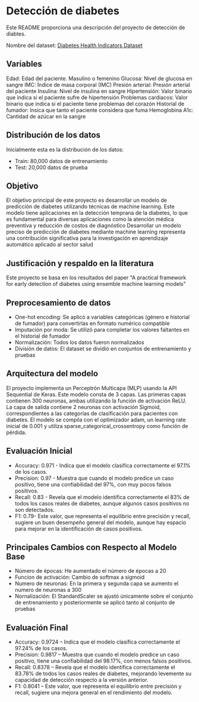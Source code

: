 # Detección de diabetes 

Este README proporciona una descripción del proyecto de detección de diabtes.

Nombre del dataset: [Diabetes Health Indicators Dataset](https://www.kaggle.com/datasets/iammustafatz/diabetes-prediction-dataset)

## Variables
Edad: Edad del paciente.
Masulino o femenino
Glucosa: Nivel de glucosa en sangre
IMC: Índice de masa corporal (IMC)
Presión arterial: Presión arterial del paciente 
Insulina: Nivel de insulina en sangre
Hipertensión: Valor binario que indica si el paciente sufre de hipertensión
Problemas cardiacos: Valor binario que indica si el paciente tiene problemas del corazón
Historial de fumador: Insica que tanto el paciente considera que fuma
Hemoglobina A1c: Cantidad de azúcar en la sangre

## Distribución de los datos

Inicialmente esta es la distribución de los datos:
* Train: 80,000 datos de entrenamiento
* Test: 20,000 datos de prueba


## Objetivo
El objetivo principal de este proyecto es desarrollar un modelo de predicción de diabetes utilizando técnicas de machine learning. Este modelo tiene aplicaciones en la detección temprana de la diabetes, lo que es fundamental para diversas aplicaciones como la atención médica preventiva y reducción de costos de diagnóstico
Desarrollar un modelo preciso de predicción de diabetes mediante machine learning representa una contribución significativa para la investigación en aprendizaje automático aplicado al sector salud

## Justificación y respaldo en la literatura
Este proyecto se basa en los resultados del paper "A practical framework for early detection of diabetes using ensemble machine learning models"

## Preprocesamiento de datos
* One-hot encoding: Se aplicó a variables categóricas (género e historial de fumador) para convertirlas en formato numérico compatible
* Imputación por moda: Se utilizó para completar los valores faltantes en el historial de fumador
* Normalización: Todos los datos fueron normalizados 
* División de datos: El dataset se dividió en conjuntos de entrenamiento y pruebas
  
## Arquitectura del modelo
El proyecto implementa un Perceptrón Multicapa (MLP) usando la API Sequential de Keras. Este modelo consta de 3 capas. Las primeras capas contienen 300 neuronas, ambas utilizando la función de activación ReLU. La capa de salida contiene 2 neuronas con activación Sigmoid, correspondientes a las categorías de clasificación para pacientes con diabetes.
El modelo se compila con el optimizador adam, un learning rate inicial de 0.001 y utiliza sparse_categorical_crossentropy como función de pérdida.

## Evaluación Inicial
* Accuracy: 0.971 - Indica que el modelo clasifica correctamente el 97.1% de los casos.
* Precision: 0.97 - Muestra que cuando el modelo predice un caso positivo, tiene una confiabilidad del 97%, con muy pocos falsos positivos.
* Recall: 0.83 - Revela que el modelo identifica correctamente el 83% de todos los casos reales de diabetes, aunque algunos casos positivos no son detectados.
* F1: 0.79- Este valor, que representa el equilibrio entre precisión y recall, sugiere un buen desempeño general del modelo, aunque hay espacio para mejorar en la identificación de casos positivos.

## Principales Cambios con Respecto al Modelo Base 
* Número de épocas: He aumentado el número de épocas a 20
* Funcion de activación: Cambio de softmax a sigmoid
* Numero de neuronas: En la primera y segunda capa se aumento el numero de neuronas a 300
* Nornalización: El StandardScaler se ajustó únicamente sobre el conjunto de entrenamiento y posteriormente se aplicó tanto al conjunto de pruebas

## Evaluación Final
* Accuracy: 0.9724 – Indica que el modelo clasifica correctamente el 97.24% de los casos.
* Precision: 0.9817 – Muestra que cuando el modelo predice un caso positivo, tiene una confiabilidad del 98.17%, con menos falsos positivos.
* Recall: 0.8378 – Revela que el modelo identifica correctamente el 83.78% de todos los casos reales de diabetes, mejorando levemente su capacidad de detección respecto a la versión anterior.
* F1: 0.8041 – Este valor, que representa el equilibrio entre precisión y recall, sugiere una mejora general en el rendimiento del modelo.
